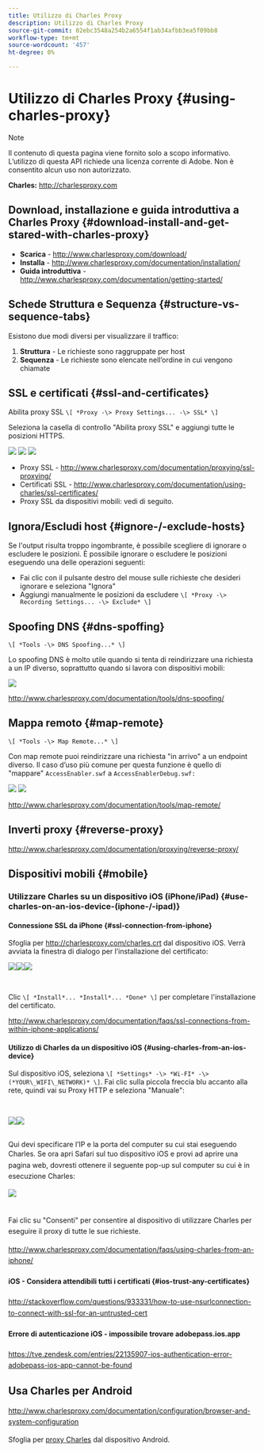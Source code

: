 ```yaml
---
title: Utilizzo di Charles Proxy
description: Utilizzo di Charles Proxy
source-git-commit: 02ebc3548a254b2a6554f1ab34afbb3ea5f09bb8
workflow-type: tm+mt
source-wordcount: '457'
ht-degree: 0%

---
```


# Utilizzo di Charles Proxy {#using-charles-proxy}

>[!NOTE]
>
>Il contenuto di questa pagina viene fornito solo a scopo informativo. L’utilizzo di questa API richiede una licenza corrente di Adobe. Non è consentito alcun uso non autorizzato.


**Charles:** <http://charlesproxy.com>


## Download, installazione e guida introduttiva a Charles Proxy {#download-install-and-get-stared-with-charles-proxy}

- **Scarica** - <http://www.charlesproxy.com/download/>
- **Installa** - <http://www.charlesproxy.com/documentation/installation/>
- **Guida introduttiva** - <http://www.charlesproxy.com/documentation/getting-started/>


## Schede Struttura e Sequenza {#structure-vs-sequence-tabs}

Esistono due modi diversi per visualizzare il traffico:

1. **Struttura** - Le richieste sono raggruppate per host
1. **Sequenza** - Le richieste sono elencate nell’ordine in cui vengono chiamate


## SSL e certificati {#ssl-and-certificates}

Abilita proxy SSL `\[ *Proxy -\> Proxy Settings... -\> SSL* \]`

Seleziona la casella di controllo &quot;Abilita proxy SSL&quot; e aggiungi tutte le posizioni HTTPS.


![](https://dzf8vqv24eqhg.cloudfront.net/userfiles/258/326/ckfinder/images/ProxySettings.PNG) ![](https://dzf8vqv24eqhg.cloudfront.net/userfiles/258/326/ckfinder/images/SSLSettings.PNG) ![](https://dzf8vqv24eqhg.cloudfront.net/userfiles/258/326/ckfinder/images/AddHttpsLocations.PNG)



- Proxy SSL - <http://www.charlesproxy.com/documentation/proxying/ssl-proxying/>
- Certificati SSL - <http://www.charlesproxy.com/documentation/using-charles/ssl-certificates/>
- Proxy SSL da dispositivi mobili: vedi di seguito.


## Ignora/Escludi host {#ignore-/-exclude-hosts}

Se l&#39;output risulta troppo ingombrante, è possibile scegliere di ignorare o escludere le posizioni. È possibile ignorare o escludere le posizioni eseguendo una delle operazioni seguenti:

- Fai clic con il pulsante destro del mouse sulle richieste che desideri ignorare e seleziona &quot;Ignora&quot;
- Aggiungi manualmente le posizioni da escludere `\[ *Proxy -\> Recording Settings... -\> Exclude* \]`


## Spoofing DNS {#dns-spoffing}

`\[ *Tools -\> DNS Spoofing...* \]`



Lo spoofing DNS è molto utile quando si tenta di reindirizzare una richiesta a un IP diverso, soprattutto quando si lavora con dispositivi mobili:

![](https://dzf8vqv24eqhg.cloudfront.net/userfiles/258/326/ckfinder/images/DNSSpoofing.PNG)

<http://www.charlesproxy.com/documentation/tools/dns-spoofing/>


## Mappa remoto {#map-remote}

`\[ *Tools -\> Map Remote...* \]`



Con map remote puoi reindirizzare una richiesta &quot;in arrivo&quot; a un endpoint diverso. Il caso d’uso più comune per questa funzione è quello di &quot;mappare&quot; `AccessEnabler.swf` a `AccessEnablerDebug.swf:`

![](https://dzf8vqv24eqhg.cloudfront.net/userfiles/258/326/ckfinder/images/MapRemote.PNG) ![](https://dzf8vqv24eqhg.cloudfront.net/userfiles/258/326/ckfinder/images/MapRemoteAdd.PNG)

<http://www.charlesproxy.com/documentation/tools/map-remote/>



## Inverti proxy {#reverse-proxy}

<http://www.charlesproxy.com/documentation/proxying/reverse-proxy/>

## Dispositivi mobili {#mobile}

### Utilizzare Charles su un dispositivo iOS (iPhone/iPad) {#use-charles-on-an-ios-device-(iphone-/-ipad)}

#### Connessione SSL da iPhone {#ssl-connection-from-iphone}

Sfoglia per <http://charlesproxy.com/charles.crt> dal dispositivo iOS.  Verrà avviata la finestra di dialogo per l’installazione del certificato:

![](https://dzf8vqv24eqhg.cloudfront.net/userfiles/258/326/ckfinder/images/iOSDeviceSSLCertificate1\(1\).PNG)![](https://dzf8vqv24eqhg.cloudfront.net/userfiles/258/326/ckfinder/images/iOSDeviceSSLCertificate2\(1\).PNG)![](https://dzf8vqv24eqhg.cloudfront.net/userfiles/258/326/ckfinder/images/iOSDeviceSSLCertificate3.PNG)

</br>

Clic `\[ *Install*... *Install*... *Done* \]` per completare l&#39;installazione del certificato.

<http://www.charlesproxy.com/documentation/faqs/ssl-connections-from-within-iphone-applications/>



#### Utilizzo di Charles da un dispositivo iOS {#using-charles-from-an-ios-device}

Sul dispositivo iOS, seleziona `\[ *Settings* -\> *Wi-FI* -\> (*YOUR\_WIFI\_NETWORK)* \]`. Fai clic sulla piccola freccia blu accanto alla rete, quindi vai su Proxy HTTP e seleziona &quot;Manuale&quot;:


</br>

![](https://dzf8vqv24eqhg.cloudfront.net/userfiles/258/326/ckfinder/images/iOSDeviceManualProxy1.png)![](https://dzf8vqv24eqhg.cloudfront.net/userfiles/258/326/ckfinder/images/iOSDeviceManualProxy2.PNG)


</br>
Qui devi specificare l’IP e la porta del computer su cui stai eseguendo Charles. <span style="line-height: 1.6em;">Se ora apri Safari sul tuo dispositivo iOS e provi ad aprire una pagina web, dovresti ottenere il seguente pop-up sul computer su cui è in esecuzione Charles:

</br>

![](https://dzf8vqv24eqhg.cloudfront.net/userfiles/258/326/ckfinder/images/iOSDeviceManualProxy3.PNG)

</br>
Fai clic su "Consenti" per consentire al dispositivo di utilizzare Charles per eseguire il proxy di tutte le sue richieste.

<http://www.charlesproxy.com/documentation/faqs/using-charles-from-an-iphone/>


#### iOS - Considera attendibili tutti i certificati {#ios-trust-any-certificates}

<http://stackoverflow.com/questions/933331/how-to-use-nsurlconnection-to-connect-with-ssl-for-an-untrusted-cert>

#### Errore di autenticazione iOS - impossibile trovare adobepass.ios.app

<https://tve.zendesk.com/entries/22135907-ios-authentication-error-adobepass-ios-app-cannot-be-found>


## Usa Charles per Android

<http://www.charlesproxy.com/documentation/configuration/browser-and-system-configuration>


Sfoglia per [proxy Charles](http://charlesproxy.com/charles.crt) dal dispositivo Android.
